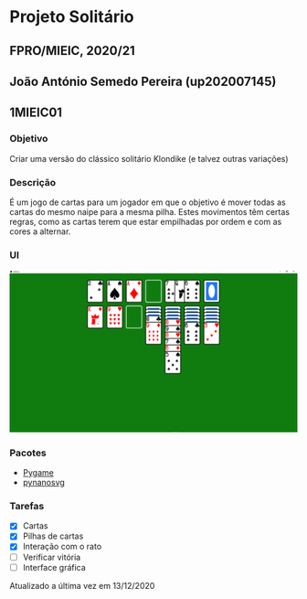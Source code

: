 # Projeto Solitário

## FPRO/MIEIC, 2020/21

## João António Semedo Pereira (up202007145)

## 1MIEIC01

### Objetivo

Criar uma versão do clássico solitário Klondike (e talvez outras variações)

### Descrição

É um jogo de cartas para um jogador em que o objetivo é mover todas as cartas do mesmo naipe para a mesma pilha. Estes movimentos têm certas regras, como as cartas terem que estar empilhadas por ordem e com as cores a alternar.

### UI

![UI](ui.png)

### Pacotes

- [Pygame](https://www.pygame.org)
- [pynanosvg](https://github.com/ethanhs/pynanosvg)

### Tarefas

- [x] Cartas
- [x] Pilhas de cartas
- [x] Interação com o rato
- [ ] Verificar vitória
- [ ] Interface gráfica

Atualizado a última vez em 13/12/2020
